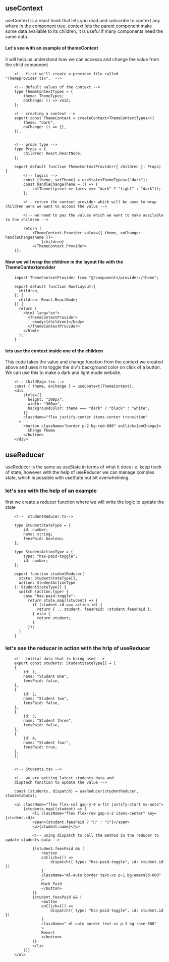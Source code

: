 ## useContext

useContext is a react hook that lets you read and subscribe to context any where in the component tree.
context lets the parent component make some data available to its children, it is useful if many components need the same data.

#### Let's see with an example of themeContext

it will help us understand how we can accessa and change the value from the child component

```
    <!-- first we'll create a provider file called "Themeprovider.tsx",  -->

    <!-- default values of the context -->
    type ThemeContextTypes = {
        theme: ThemeTypes;
        onChange: () => void;
    };

    <!-- creating a context -->
    export const ThemeContext = createContext<ThemeContextTypes>({
        theme: "dark",
        onChange: () => {},
    });


    <!-- props type -->
    type Props = {
        children: React.ReactNode;
    };

    export default function ThemeContextProvider({ children }: Props) {
        <!-- logics -->
        const [theme, setTheme] = useState<ThemeTypes>("dark");
        const handleChangeTheme = () => {
            setTheme((prev) => (prev === "dark" ? "light" : "dark"));
        };

        <!-- return the context provider which will be used to wrap children were we want to access the value -->

        <!-- we need to pas the values which we want to make available to the children -->

        return (
            <ThemeContext.Provider value={{ theme, onChange: handleChangeTheme }}>
                {children}
            </ThemeContext.Provider>
    )};

```

#### Now we will wrap the children in the layout file with the ThemeContextprovider

```
    import ThemeContextProvider from "@/components/providers/theme";

    export default function RootLayout({
      children,
    }: {
      children: React.ReactNode;
    }) {
      return (
        <html lang="en">
          <ThemeContextProvider>
            <body>{children}</body>
          </ThemeContextProvider>
        </html>
      );
    }

```

#### lets use the context inside one of the children

This code takes the value and change function from the context we created above and uses it to toggle the div's background color on click of a button.
We can use this to make a dark and light mode website.

```
    <!-- ChildPage.tsx -->
    const { theme, onChange } = useContext(ThemeContext);
    <div
        style={{
          height: "300px",
          width: "300px",
          backgroundColor: theme === "dark" ? "black" : "white",
        }}
        className="flex justify-center items-center transition"
      >
        <button className="border p-2 bg-red-600" onClick={onChange}>
          Change Theme
        </button>
    </div>

```

## useReducer

useReducer is the same as useState in terms of what it does i.e. keep track of state, however
with the help of useReducer we can manage comples state, which is possible with useState but bit overwhelming.

### let's see with the help of an example

first we create a reducer function where we will write the logic to update the state

``` 
    <!--  studentReducer.ts-->

    type StudentStateType = {
        id: number;
        name: string;
        feesPaid: boolean;
    };

    type StudentActionType = {
        type: "has-paid-toggle";
        id: number;
    };

    export function studentReducer(
      state: StudentStateType[],
      action: StudentActionType
    ): StudentStateType[] {
      switch (action.type) {
        case "has-paid-toggle":
          return state.map((student) => {
            if (student.id === action.id) {
              return { ...student, feesPaid: !student.feesPaid };
            } else {
              return student;
            }
          });
      }
    }

```

### let's see the reducer in action with the hrlp of useReducer

```
    <!-- initial data that is being used -->
    export const students: StudentStateType[] = [
    {
        id: 1,
        name: "Student One",
        feesPaid: false,
    },
    {
        id: 2,
        name: "Student two",
        feesPaid: false,
    },
    {
        id: 3,
        name: "Student three",
        feesPaid: false,
    },
    {
        id: 4,
        name: "Student four",
        feesPaid: true,
    },
    ];


    <!-- Students.tsx -->

    <!-- we are getting latest students data and 
    disptach function to update the value -->
    
    const [students, dispatch] = useReducer(studentReducer, studentsData);

    <ul className="flex flex-col gap-y-4 w-fit justify-start mx-auto">
        {students.map((student) => (
            <li className="flex flex-row gap-x-2 items-center" key={student.id}>
            <span>{student.feesPaid ? "💸" : "🙅"}</span>
            <p>{student.name}</p>

            <!-- using dispatch to call the method in the reducer to update students data -->

            {!student.feesPaid && (
                <button
                onClick={() =>
                    dispatch({ type: "has-paid-toggle", id: student.id })
                }
                className="ml-auto border text-xs p-1 bg-emerald-600"
                >
                Mark Paid
                </button>
            )}
            {student.feesPaid && (
                <button
                onClick={() =>
                    dispatch({ type: "has-paid-toggle", id: student.id })
                }
                className=" ml-auto border text-xs p-1 bg-rose-800"
                >
                Revert
                </button>
            )}
            </li>
        ))}
    </ul>

```
